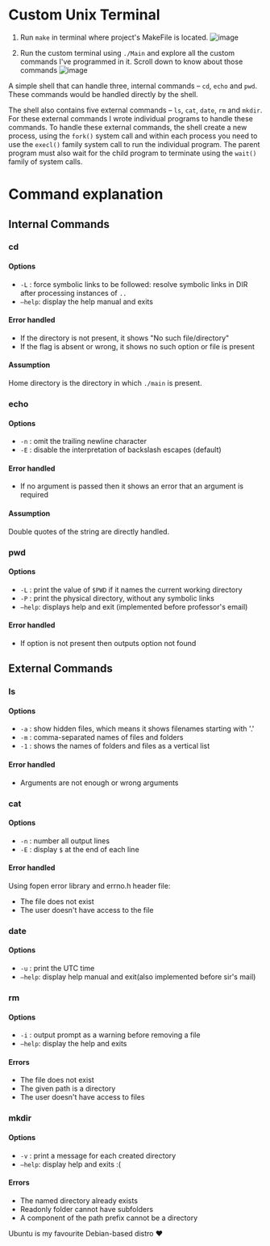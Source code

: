 # Custom Unix Terminal
1. Run `make` in terminal where project's MakeFile is located.
![image](https://github.com/ankitkat042/DES102-Assignments/assets/79627254/675c327a-0b8f-4e10-bd5f-8dd2770c03f3)

2. Run the custom terminal using `./Main` and explore all the custom commands I've programmed in it. Scroll down to know about those commands
![image](https://github.com/ankitkat042/DES102-Assignments/assets/79627254/dc7c27ca-5b72-42e4-9d42-2c08a5063f2a)

A simple shell that can handle three, internal commands – `cd`, `echo` and `pwd`. These commands would be handled directly by the shell. 

The shell also contains five external commands – `ls`, `cat`, `date`, `rm` and `mkdir`. For these external commands I wrote individual programs to  handle these commands. To handle these external commands, the shell create a new process, using the ```fork()``` system call and within each process you need to use the ```execl()``` family system call to run the individual program. The parent program must also wait for the child program to terminate using the ```wait()``` family of system calls.

# Command explanation

## Internal Commands

### cd
#### Options
- `-L` : force symbolic links to be followed: resolve symbolic links in DIR after processing instances of `..`
- `–help`: display the help manual and exits

#### Error handled
- If the directory is not present, it shows "No such file/directory"
- If the flag is absent or wrong, it shows no such option or file is present

#### Assumption
Home directory is the directory in which `./main` is present.

### echo 
#### Options
- `-n` : omit the trailing newline character
- `-E` : disable the interpretation of backslash escapes (default)

#### Error handled
- If no argument is passed then it shows an error that an argument is required

#### Assumption
Double quotes of the string are directly handled.

### pwd
#### Options
- `-L` : print the value of `$PWD` if it names the current working directory
- `-P` : print the physical directory, without any symbolic links
- `–help`: displays help and exit (implemented before professor's email)

#### Error handled
- If option is not present then outputs option not found

## External Commands

### ls
#### Options
- `-a` : show hidden files, which means it shows filenames starting with '.'
- `-m` : comma-separated names of files and folders
- `-1` : shows the names of folders and files as a vertical list

#### Error handled
- Arguments are not enough or wrong arguments

### cat
#### Options
- `-n` : number all output lines
- `-E` : display `$` at the end of each line

#### Error handled
Using fopen error library and errno.h header file:
- The file does not exist
- The user doesn't have access to the file

### date 
#### Options
- `-u` : print the UTC time
- `–help`: display help manual and exit(also implemented before sir's mail)

### rm
#### Options
- `-i` : output prompt as a warning before removing a file
- `–help`: display the help and exits

#### Errors
- The file does not exist
- The given path is a directory
- The user doesn't have access to files

### mkdir 
#### Options
- `-v` : print a message for each created directory
- `–help`: display help and exits :(

#### Errors
- The named directory already exists
- Readonly folder cannot have subfolders
- A component of the path prefix cannot be a directory


Ubuntu is my favourite Debian-based distro ❤